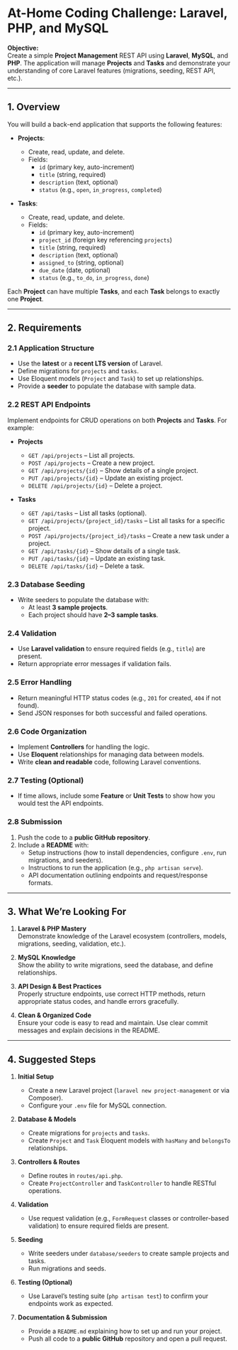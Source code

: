 # At-Home Coding Challenge: Laravel, PHP, and MySQL

**Objective:**  
Create a simple **Project Management** REST API using **Laravel**, **MySQL**, and **PHP**. The application will manage **Projects** and **Tasks** and demonstrate your understanding of core Laravel features (migrations, seeding, REST API, etc.).

---

## 1. Overview

You will build a back-end application that supports the following features:

- **Projects**:
  - Create, read, update, and delete.
  - Fields:
    - `id` (primary key, auto-increment)
    - `title` (string, required)
    - `description` (text, optional)
    - `status` (e.g., `open`, `in_progress`, `completed`)

- **Tasks**:
  - Create, read, update, and delete.
  - Fields:
    - `id` (primary key, auto-increment)
    - `project_id` (foreign key referencing `projects`)
    - `title` (string, required)
    - `description` (text, optional)
    - `assigned_to` (string, optional)
    - `due_date` (date, optional)
    - `status` (e.g., `to_do`, `in_progress`, `done`)

Each **Project** can have multiple **Tasks**, and each **Task** belongs to exactly one **Project**.

---

## 2. Requirements

### 2.1 Application Structure
- Use the **latest** or a **recent LTS version** of Laravel.
- Define migrations for `projects` and `tasks`.
- Use Eloquent models (`Project` and `Task`) to set up relationships.
- Provide a **seeder** to populate the database with sample data.

### 2.2 REST API Endpoints
Implement endpoints for CRUD operations on both **Projects** and **Tasks**. For example:

- **Projects**
  - `GET /api/projects` – List all projects.
  - `POST /api/projects` – Create a new project.
  - `GET /api/projects/{id}` – Show details of a single project.
  - `PUT /api/projects/{id}` – Update an existing project.
  - `DELETE /api/projects/{id}` – Delete a project.

- **Tasks**
  - `GET /api/tasks` – List all tasks (optional).
  - `GET /api/projects/{project_id}/tasks` – List all tasks for a specific project.
  - `POST /api/projects/{project_id}/tasks` – Create a new task under a project.
  - `GET /api/tasks/{id}` – Show details of a single task.
  - `PUT /api/tasks/{id}` – Update an existing task.
  - `DELETE /api/tasks/{id}` – Delete a task.

### 2.3 Database Seeding
- Write seeders to populate the database with:
  - At least **3 sample projects**.
  - Each project should have **2–3 sample tasks**.

### 2.4 Validation
- Use **Laravel validation** to ensure required fields (e.g., `title`) are present.
- Return appropriate error messages if validation fails.

### 2.5 Error Handling
- Return meaningful HTTP status codes (e.g., `201` for created, `404` if not found).
- Send JSON responses for both successful and failed operations.

### 2.6 Code Organization
- Implement **Controllers** for handling the logic.
- Use **Eloquent** relationships for managing data between models.
- Write **clean and readable** code, following Laravel conventions.

### 2.7 Testing (Optional)
- If time allows, include some **Feature** or **Unit Tests** to show how you would test the API endpoints.

### 2.8 Submission
1. Push the code to a **public GitHub repository**.
2. Include a **README** with:
   - Setup instructions (how to install dependencies, configure `.env`, run migrations, and seeders).
   - Instructions to run the application (e.g., `php artisan serve`).
   - API documentation outlining endpoints and request/response formats.

---

## 3. What We’re Looking For

1. **Laravel & PHP Mastery**  
   Demonstrate knowledge of the Laravel ecosystem (controllers, models, migrations, seeding, validation, etc.).

2. **MySQL Knowledge**  
   Show the ability to write migrations, seed the database, and define relationships.

3. **API Design & Best Practices**  
   Properly structure endpoints, use correct HTTP methods, return appropriate status codes, and handle errors gracefully.

4. **Clean & Organized Code**  
   Ensure your code is easy to read and maintain. Use clear commit messages and explain decisions in the README.

---

## 4. Suggested Steps

1. **Initial Setup**
   - Create a new Laravel project (`laravel new project-management` or via Composer).
   - Configure your `.env` file for MySQL connection.

2. **Database & Models**
   - Create migrations for `projects` and `tasks`.
   - Create `Project` and `Task` Eloquent models with `hasMany` and `belongsTo` relationships.

3. **Controllers & Routes**
   - Define routes in `routes/api.php`.
   - Create `ProjectController` and `TaskController` to handle RESTful operations.

4. **Validation**
   - Use request validation (e.g., `FormRequest` classes or controller-based validation) to ensure required fields are present.

5. **Seeding**
   - Write seeders under `database/seeders` to create sample projects and tasks.
   - Run migrations and seeds.

6. **Testing (Optional)**
   - Use Laravel’s testing suite (`php artisan test`) to confirm your endpoints work as expected.

7. **Documentation & Submission**
   - Provide a `README.md` explaining how to set up and run your project.
   - Push all code to a **public GitHub** repository and open a pull request.
